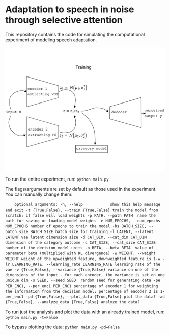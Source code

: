 # Adaptation to speech in noise through selective attention

This repository contains the code for simulating the computational experiment of modeling speech adaptation.

![plot](./figs/me_vae.jpeg) 

To run the entire experiment, run:
`python main.py`

The flags/arguments are set by default as those used in the experiment. You can manually change them:

`    optional arguments:
  -h, --help            show this help message and exit
  -t {True,False}, --train {True,False}
                        train the model from scratch; if false will load
                        weights
  -p PATH, --path PATH  name the path for saving or loading model weights
  -e NUM_EPOCHS, --num_epochs NUM_EPOCHS
                        number of epochs to train the model
  -bs BATCH_SIZE, --batch_size BATCH_SIZE
                        batch size for training
  -l LATENT, --latent LATENT
                        vae latent dimension size
  -d CAT_DIM, --cat_dim CAT_DIM
                        dimension of the category outcome
  -c CAT_SIZE, --cat_size CAT_SIZE
                        number of the decision model units
  -b BETA, --beta BETA  value of parameter beta (multiplied with KL
                        divergence)
  -w WEIGHT, --weight WEIGHT
                        weight of the upweighted feature, downweighted feature
                        is 1-w
  -lr LEARNING_RATE, --learning_rate LEARNING_RATE
                        learning rate of the vae
  -v {True,False}, --variance {True,False}
                        variance on one of the dimensions of the input - for
                        each encoder, the variance is set on one unique dim
  -s SEED, --seed SEED  random seed for generating data
  -pe PER_ENC1, --per_enc1 PER_ENC1
                        percentage of encoder 1 for weighting the information
                        from the decision model; percentage of encoder 2 is
                        1-per_enc1
  -pd {True,False}, --plot_data {True,False}
                        plot the data?
  -ad {True,False}, --analyze_data {True,False}
                        analyze the data?`

To run just the analysis and plot the data with an already trained model, run:
`python main.py -t=False`

To bypass plotting the data:
`python main.py -pd=False`

